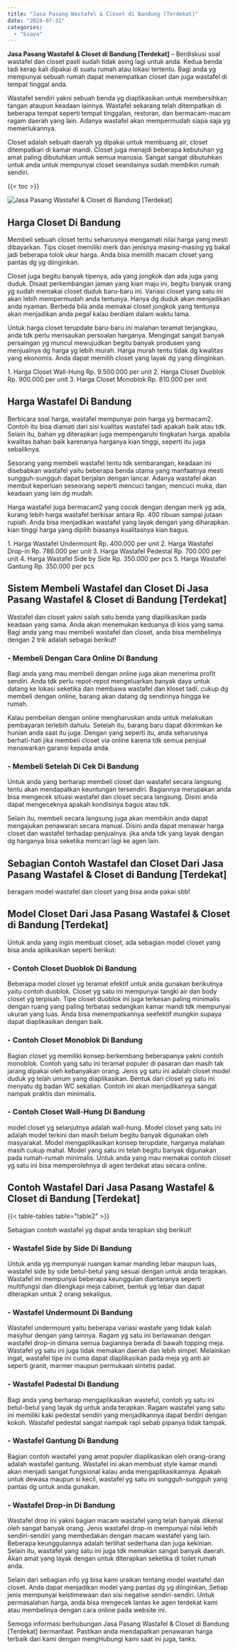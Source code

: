 ```yaml
---
title: "Jasa Pasang Wastafel & Closet di Bandung [Terdekat]"
date: "2024-07-31"
categories: 
  - "biaya"
---
```


**Jasa Pasang Wastafel & Closet di Bandung \[Terdekat\]** – Berdiskusi soal wastafel dan closet pasti sudah tidak asing lagi untuk anda. Kedua benda tadi kerap kali dipakai di suatu rumah atau lokasi tertentu. Bagi anda yg mempunyai sebuah rumah dapat menempatkan closet dan juga wastafel di tempat tinggal anda.

Wastafel sendiri yakni sebuah benda yg diaplikasikan untuk membersihkan tangan ataupun keadaan lainnya. Wastafel sekarang telah ditempatkan di beberapa tempat seperti tempat tinggalan, restoran, dan bermacam-macam ragam daerah yang lain. Adanya wastafel akan mempermudah siapa saja yg memerlukannya.

Closet adalah sebuah daerah yg dipakai untuk membuang air, closet ditempatkan di kamar mandi. Closet juga menajdi beberapa kebutuhan yg amat paling dibutuhkan untuk semua manusia. Sangat sangat dibutuhkan untuk anda untuk mempunyai closet seandainya sudah membikin rumah sendiri.

{{< toc >}}

![Jasa Pasang Wastafel & Closet di Bandung [Terdekat]](/images/wastafel-closet-murah40.png)

## Harga Closet Di Bandung

Membeli sebuah closet tentu seharusnya mengamati nilai harga yang mesti dibayarkan. Tips closet memiliki merk dan jenisnya masing-masing yg bakal jadi beberapa tolok ukur harga. Anda bisa memilih macam closet yang pantas dg yg diinginkan.

Closet juga begitu banyak tipenya, ada yang jongkok dan ada juga yang duduk. Disaat perkembangan jaman yang kian maju ini, begitu banyak orang yg sudah memakai closet duduk baru-baru ini. Variasi closet yang satu ini akan lebih mempermudah anda tentunya. Hanya dg duduk akan menjadikan anda nyaman. Berbeda bila anda memakai closet jongkok yang tentunya akan menjadikan anda pegal kalau berdiam dalam waktu lama.

Untuk harga closet terupdate baru-baru ini malahan teramat terjangkau, anda tdk perlu merisaukan persoalan harganya. Mengingat sangat banyak persaingan yg muncul mewujudkan begitu banyak produsen yang menjualnya dg harga yg lebih murah. Harga murah tentu tidak dg kwalitas yang ekonomis. Anda dapat memilih closet yang layak dg yang diinginkan.

1\. Harga Closet Wall-Hung Rp. 9.500.000 per unit 2. Harga Closet Duoblok Rp. 900.000 per unit 3. Harga Closet Monoblok Rp. 810.000 per unit

## Harga Wastafel Di Bandung

Berbicara soal harga, wastafel mempunyai poin harga yg bermacam2. Contoh itu bisa diamati dari sisi kualitas wastafel tadi apakah baik atau tdk. Selain itu, bahan yg diterapkan juga mempengaruhi tingkatan harga. apabila kwalitas bahan baik karenanya harganya kian tinggi, seperti itu juga sebaliknya.

Sesorang yang membeli wastafel tentu tdk sembarangan, keadaan ini disebabkan wastafel yaitu beberapa benda utama yang manfaatnya mesti sungguh-sungguh dapat berjalan dengan lancar. Adanya wastafel akan membut keperluan seseorang seperti mencuci tangan, mencuci muka, dan keadaan yang lain dg mudah.

Harga wastafel juga bermacam2 yang cocok dengan dengan merk yg ada, kurang lebih harga wastafel berkisar antara Rp. 400 ribuan sampai jutaan rupiah. Anda bisa menjadikan wastafel yang layak dengan yang diharapkan. kian tinggi harga yang dipilih biasanya kualitasnya kian bagus.

1\. Harga Wastafel Undermount Rp. 400.000 per unit 2. Harga Wastafel Drop-in Rp. 786.000 per unit 3. Harga Wastafel Pedestal Rp. 700.000 per unit 4. Harga Wastafel Side by Side Rp. 350.000 per pcs 5. Harga Wastafel Gantung Rp. 350.000 per pcs

## Sistem Membeli Wastafel dan Closet Di Jasa Pasang Wastafel & Closet di Bandung \[Terdekat\]

Wastafel dan closet yakni salah satu benda yang diaplikasikan pada keadaan yang sama. Anda akan menemukan keduanya di kios yang sama. Bagi anda yang mau membeli wastafel dan closet, anda bisa membelinya dengan 2 trik adalah sebagai berikut!

### \- Membeli Dengan Cara Online Di Bandung

Bagi anda yang mau membeli dengan online juga akan menerima profit sendiri. Anda tdk perlu repot-repot mengeluarkan banyak daya untuk datang ke lokasi seketika dan membawa wastafel dan kloset tadi. cukup dg membeli dengan online, barang akan datang dg sendirinya hingga ke rumah.

Kalau pembelian dengan online mengharuskan anda untuk melakukan pembayaran terlebih dahulu. Setelah itu, barang baru dapat dikirimkan ke hunian anda saat itu juga. Dengan yang seperti itu, anda seharusnya berhati-hati jika membeli closet via online karena tdk semua penjual menawarkan garansi kepada anda.

### \- Membeli Setelah Di Cek Di Bandung

Untuk anda yang berharap membeli closet dan wastafel secara langsung tentu akan mendapatkan keuntungan tersendiri. Bagiannya merupakan anda bisa mengecek situasi wastafel dan closet secara langsung. Disini anda dapat mengeceknya apakah kondisinya bagus atau tdk.

Selain itu, membeli secara langsung juga akan membikin anda dapat mengajukan penawaran secara manual. Disini anda dapat menawar harga closet dan wastafel terhadap penjualnya. jika anda tdk yang layak dengan dg harganya bisa seketika mencari lagi ke agen lain.

## Sebagian Contoh Wastafel dan Closet Dari Jasa Pasang Wastafel & Closet di Bandung \[Terdekat\]

beragam model wastafel dan closet yang bisa anda pakai sbb!

## Model Closet Dari Jasa Pasang Wastafel & Closet di Bandung \[Terdekat\]

Untuk anda yang ingin membuat closet, ada sebagian model closet yang bisa anda aplikasikan seperti berikut:

### \- Contoh Closet Duoblok Di Bandung

Beberapa model closet yg teramat efektif untuk anda gunakan berikutnya yaitu contoh duoblok. Closet yg satu ini mempunyai tangki air dan body closet yg terpisah. Tipe closet duoblok ini juga terkesan paling minimalis dengan ruang yang paling terbatas sedangkan kamar mandi tdk mempunyai ukuran yang luas. Anda bisa menempatkannya seefektif mungkin supaya dapat diaplikasikan dengan baik.

### \- Contoh Closet Monoblok Di Bandung

Bagian closet yg memiliki konsep berkembang beberapanya yakni contoh monoblok. Contoh yang satu ini teramat populer di pasaran dan masih tak jarang dipakai oleh kebanyakan orang. Jenis yg satu ini adalah closet model duduk yg telah umum yang diaplikasikan. Bentuk dari closet yg satu ini menyatu dg badan WC sekalian. Contoh ini akan menjadikannya sangat nampak praktis dan minimalis.

### \- Contoh Closet Wall-Hung Di Bandung

model closet yg selanjutnya adalah wall-hung. Model closet yang satu ini adalah model terkini dan masih belum begitu banyak digunakan oleh masyarakat. Model mengaplikasikan konsep terupdate, harganya malahan masih cukup mahal. Model yang satu ini telah begitu banyak digunakan pada rumah-rumah minimalis. Untuk anda yang mau memakai contoh closet yg satu ini bisa memperolehnya di agen terdekat atau secara online.

## Contoh Wastafel Dari Jasa Pasang Wastafel & Closet di Bandung \[Terdekat\]

{{< table-tables table="table2" >}}

Sebagian contoh wastafel yg dapat anda terapkan sbg berikut!

### \- Wastafel Side by Side Di Bandung

Untuk anda yg mempunyai ruangan kamar manding lebar maupun luas, wastafel side by side betul-betul yang sesuai dengan untuk anda terapkan. Wastafel ini mempunyai beberapa keunggulan diantaranya seperti multifungsi dan dilengkapi meja cabinet, bentuk yg lebar dan dapat diterapkan untuk 2 orang sekaligus.

### \- Wastafel Undermount Di Bandung

Wastafel undermount yaitu beberapa variasi wastafe yang tidak kalah masyhur dengan yang lainnya. Ragam yg satu ini berlawanan dengan wastafel drop-in dimana semua bagiannya berada di bawah topping meja. Wastafel yg satu ini juga tidak memakan daerah dan lebih simpel. Melainkan ingat, wastafel tipe ini cuma dapat diaplikasikan pada meja yg anti air seperti granit, marmer maupun permukaan sintetis padat.

### \- Wastafel Padestal Di Bandung

Bagi anda yang berharap mengaplikasikan wasteful, contoh yg satu ini betul-betul yang layak dg untuk anda terapkan. Ragam wastafel yang satu ini memiliki kaki pedestal sendiri yang menjadikannya dapat berdiri dengan kokoh. Wastafel pedestal sangat nampak rapi sebab pipanya tidak tampak.

### \- Wastafel Gantung Di Bandung

Bagian contoh wastafel yang amat populer diaplikasikan oleh orang-orang adalah wastafel gantung. Wastafel ini akan membuat style kamar mandi akan menjadi sangat fungsional kalau anda mengaplikasikannya. Apakah untuk dewasa maupun si kecil, wastafel yg satu ini sungguh-sungguh yang pantas dg untuk anda gunakan.

### \- Wastafel Drop-in Di Bandung

Wastafel drop ini yakni bagian macam wastafel yang telah banyak dikenal oleh sangat banyak orang. Jenis wastafel drop-in mempunyai nilai lebih sendiri-sendiri yang membedakan dengan macam wastafel yang lain. Beberapa keunggulannya adalah terlihat sederhana dan juga kekinian. Selain itu, wastafel yang satu ini juga tdk memakan sangat banyak daerah. Akan amat yang layak dengan untuk diterapkan seketika di toilet rumah anda.

Selain dari sebagian info yg bisa kami uraikan tentang model wastafel dan closet. Anda dapat menjadikan model yang pantas dg yg diinginkan, Setiap jenis mempunyai keistimewaan dan sisi negative sendiri-sendiri. Untuk permasalahan harga, anda bisa mengecek lantas ke agen terdekat kami atau membelinya dengan cara online pada website ini.

Semoga informasi berhubungan Jasa Pasang Wastafel & Closet di Bandung \[Terdekat\] bermanfaat. Pastikan anda mendapatkan penawaran harga terbaik dari kami dengan mengHubungi kami saat ini juga, tanks.
